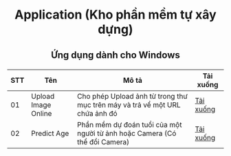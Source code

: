 # <p align="center">Application (Kho phần mềm tự xây dựng)</p>

## <p align="center">Ứng dụng dành cho Windows</p>

<div align="center">

| STT  | Tên  | Mô tả | Tải xuống |
| ---- | ---- | ---- | -------- |
| 01 | Upload Image Online | Cho phép Upload ảnh từ trong thư mục trên máy và trả vể một URL chứa ảnh đó | <a href="https://objects.githubusercontent.com/github-production-release-asset-2e65be/686577497/847b6cb3-ca78-40a2-a65a-a9e077b6bb1c?X-Amz-Algorithm=AWS4-HMAC-SHA256&X-Amz-Credential=AKIAIWNJYAX4CSVEH53A%2F20230903%2Fus-east-1%2Fs3%2Faws4_request&X-Amz-Date=20230903T113322Z&X-Amz-Expires=300&X-Amz-Signature=d1da4795d1bbb7f0f486584f279b98ed15ef2f5aa9618ec1c7c208b183ffa0e5&X-Amz-SignedHeaders=host&actor_id=113893466&key_id=0&repo_id=686577497&response-content-disposition=attachment%3B%20filename%3DUpload_Image_Online.exe&response-content-type=application%2Foctet-stream">Tải xuống</a> |
| 02 | Predict Age | Phần mềm dự đoán tuổi của một người từ ảnh hoặc Camera (Có thể đổi Camera) | <a href="https://objects.githubusercontent.com/github-production-release-asset-2e65be/686577497/8a848955-0f3d-4236-9985-b48edc4eb0ff?X-Amz-Algorithm=AWS4-HMAC-SHA256&X-Amz-Credential=AKIAIWNJYAX4CSVEH53A%2F20230903%2Fus-east-1%2Fs3%2Faws4_request&X-Amz-Date=20230903T092141Z&X-Amz-Expires=300&X-Amz-Signature=0441fb69c901ba912706944b1f100ea6fcbf434543dadecc446ab652ea8300a4&X-Amz-SignedHeaders=host&actor_id=113893466&key_id=0&repo_id=686577497&response-content-disposition=attachment%3B%20filename%3Dsetup.exe&response-content-type=application%2Foctet-stream">Tải xuống</a> |
</div>
